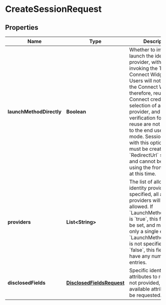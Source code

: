 

# CreateSessionRequest


## Properties

| Name | Type | Description | Notes |
|------------ | ------------- | ------------- | -------------|
|**launchMethodDirectly** | **Boolean** | Whether to immediately launch the identity provider, without invoking the Trinsic Connect Widget UI.                Users will not be shown the Connect Widget; therefore, reuse of Connect credentials, selection of an identity provider, and saving a verification for future reuse  are not available to the end user in this mode.                Sessions created with this option enabled must be created with a &#x60;RedirectUrl&#x60; specified, and cannot be invoked using the frontend SDK at this time. |  [optional] |
|**providers** | **List&lt;String&gt;** | The list of allowed identity providers. If not specified, all available providers will be allowed.                If &#x60;LaunchMethodDirectly&#x60; is &#x60;true&#x60;, this field must be set, and must have only a single entry.  If &#x60;LaunchMethodDirectly&#x60; is not specified or is &#x60;false&#x60;, this field may have any number of entries. |  [optional] |
|**disclosedFields** | [**DisclosedFieldsRequest**](DisclosedFieldsRequest.md) | Specific identity attributes to request. If not provided, all available attributes will be requested. |  [optional] |



